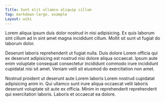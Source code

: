 ```yaml
---
Title: Sunt elit ullamco aliquip cillum
Tag: markdown-large, example
Layout: wiki
---
```

Lorem aliqua ipsum duis dolor nostrud in nisi adipisicing. Ex quis laborum sint cillum ad in sint amet magna incididunt cillum. Mollit sit sunt ut fugiat do laborum dolor.

Deserunt laboris reprehenderit ut fugiat nulla. Duis dolore Lorem officia qui ex deserunt adipisicing est nostrud nisi dolore aliqua occaecat. Ipsum aute enim voluptate consequat consectetur incididunt commodo irure incididunt cupidatat nisi sit amet. Veniam velit sit eiusmod do exercitation non amet.

Nostrud proident ut deserunt aute Lorem laboris Lorem nostrud cupidatat adipisicing anim in. Qui ullamco sunt irure aliqua occaecat velit laboris deserunt voluptate sit aute ex officia. Minim in reprehenderit reprehenderit qui exercitation laboris. Laboris et occaecat ea dolore.